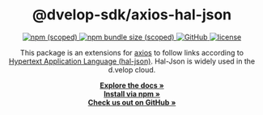 <div align="center">
  <h1>@dvelop-sdk/axios-hal-json</h1>
  <a href="https://www.npmjs.com/package/@dvelop-sdk/axios-hal-json">
    <img alt="npm (scoped)" src="https://img.shields.io/npm/v/@dvelop-sdk/axios-hal-json?style=for-the-badge">
  </a>
  <a href="https://www.npmjs.com/package/@dvelop-sdk/axios-hal-json">
    <img alt="npm bundle size (scoped)" src="https://img.shields.io/bundlephobia/min/@dvelop-sdk/axios-hal-json?style=for-the-badge">
  </a>
  <a href="https://github.com/d-velop/dvelop-sdk-node">
    <img alt="GitHub" src="https://img.shields.io/badge/GitHub-dvelop--sdk--node-%23ff0844?logo=github&style=for-the-badge">
  </a>
  <a href="https://github.com/d-velop/dvelop-sdk-node/blob/master/LICENSE">
    <img alt="license" src="https://img.shields.io/github/license/d-velop/dvelop-sdk-node?style=for-the-badge">
  </a>
  </br>
  <p>This package is an extensions for <a href="https://github.com/axios/axios">axios</a> to follow links according to <a href="https://stateless.group/hal_specification.html">Hypertext Application Language (hal-json)</a>. Hal-Json is widely used in the d.velop cloud.</p>
  <a href="https://d-velop.github.io/dvelop-sdk-node/modules/axios_hal_json.html">
    <strong>Explore the docs »</strong>
  </a>
  </br>
  <a href="https://www.npmjs.com/package/@dvelop-sdk/axios-hal-json">
    <strong>Install via npm »</strong>
  </a>
  </br>
  <a href="https://github.com/d-velop/dvelop-sdk-node">
    <strong>Check us out on GitHub »</strong>
  </a>
</div>